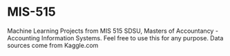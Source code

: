 # MIS-515
Machine Learning Projects from MIS 515 SDSU, Masters of Accountancy - Accounting Information Systems.
Feel free to use this for any purpose. Data sources come from Kaggle.com
